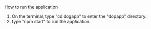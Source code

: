 How to run the application
1. On the terminal, type "cd dogapp" to enter the "dopapp" directory.
2. type "npm start" to run the application. 